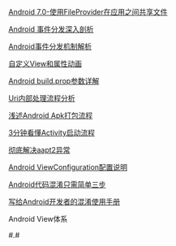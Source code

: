 [Android 7.0-使用FileProvider在应用之间共享文件](https://www.jianshu.com/p/b2b4f5a408c2)

[Android 事件分发深入剖析](https://blog.csdn.net/gao878280390/article/details/58090206)

[Android事件分发机制解析](https://www.jianshu.com/p/153031fb9e7f)

[自定义View和属性动画](http://hencoder.com)

[Android build.prop参数详解](https://blog.csdn.net/u013693649/article/details/60142225)

[Uri内部处理流程分析](https://blog.csdn.net/zy_jibai/article/details/81806443)

[浅述Android Apk打包流程](https://www.jianshu.com/p/d29c37dda256)

[3分钟看懂Activity启动流程](https://www.jianshu.com/p/9ecea420eb52)

[彻底解决aapt2异常](https://blog.csdn.net/qq_34879948/article/details/80313690)

[Android ViewConfiguration配置说明](https://blog.csdn.net/jjwwmlp456/article/details/68065838)

[Android代码混淆只需简单三步](https://blog.csdn.net/ccj659/article/details/51798687)

[写给Android开发者的混淆使用手册](https://www.jianshu.com/p/158aa484da13)

Android View体系

#.#

